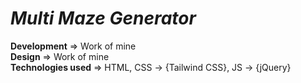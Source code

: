 # _Multi Maze Generator_
**Development** => Work of mine  
**Design** => Work of mine  
**Technologies used** => HTML, CSS -> {Tailwind CSS}, JS -> {jQuery}
